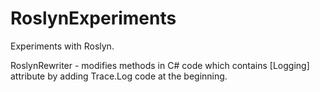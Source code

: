 # RoslynExperiments

Experiments with Roslyn.

RoslynRewriter - modifies methods in C# code which contains [Logging] attribute by adding Trace.Log code at the beginning.
